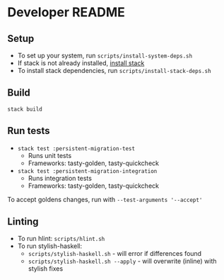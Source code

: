 # Developer README

## Setup

* To set up your system, run `scripts/install-system-deps.sh`
* If stack is not already installed, [install stack](https://docs.haskellstack.org/en/stable/install_and_upgrade/)
* To install stack dependencies, run `scripts/install-stack-deps.sh`

## Build

`stack build`

## Run tests

* `stack test :persistent-migration-test`
    * Runs unit tests
    * Frameworks: tasty-golden, tasty-quickcheck
* `stack test :persistent-migration-integration`
    * Runs integration tests
    * Frameworks: tasty-golden, tasty-quickcheck

To accept goldens changes, run with `--test-arguments '--accept'`

## Linting

* To run hlint: `scripts/hlint.sh`
* To run stylish-haskell:
    * `scripts/stylish-haskell.sh` - will error if differences found
    * `scripts/stylish-haskell.sh --apply` - will overwrite (inline) with stylish fixes
